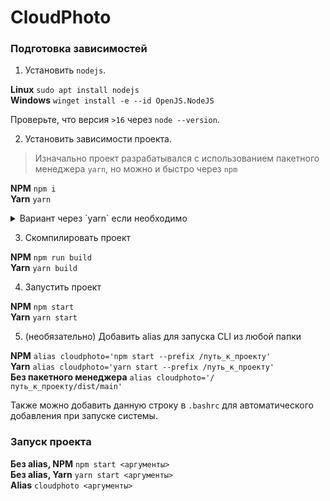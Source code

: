 # CloudPhoto

### Подготовка зависимостей

1. Установить `nodejs`.

**Linux** `sudo apt install nodejs` \
**Windows** `winget install -e --id OpenJS.NodeJS`

Проверьте, что версия `>16` через `node --version`.

2. Установить зависимости проекта.

> Изначально проект разрабатывался с использованием пакетного менеджера `yarn`, но можно и быстро через `npm`

**NPM** `npm i` \
**Yarn** `yarn`

<details>
  <summary>Вариант через `yarn` если необходимо</summary>

  **Linux и Windows** `npm i -g yarn && yarn set version stable && yarn install`

  Ubuntu APT не имеет последнюю версию `yarn`, поэтому в данном случае самым простым способом будет установить старую версию с `npm` и обновить её до последней через `yarn`.
</details>

3. Скомпилировать проект

**NPM** `npm run build` \
**Yarn** `yarn build`

4. Запустить проект

**NPM** `npm start` \
**Yarn** `yarn start`

5. (необязательно) Добавить alias для запуска CLI из любой папки

**NPM** `alias cloudphoto='npm start --prefix /путь_к_проекту'` \
**Yarn** `alias cloudphoto='yarn start --prefix /путь_к_проекту'` \
**Без пакетного менеджера** `alias cloudphoto='/путь_к_проекту/dist/main'`

Также можно добавить данную строку в `.bashrc` для автоматического добавления при запуске системы.

### Запуск проекта

**Без alias, NPM** `npm start <аргументы>` \
**Без alias, Yarn** `yarn start <аргументы>` \
**Alias** `cloudphoto <аргументы>`
